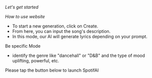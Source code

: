 *Let's get started* 

*How to use website*

- To start a new generation, click on Create.
- From here, you can input the song's description.
- In this mode, our AI will generate lyrics depending on your prompt. 

Be specific Mode

 - identify the genre like "dancehall" or "D&B" 
and the type of mood uplifting, powerful, etc.

Please tap the button below to launch SpotifAI
